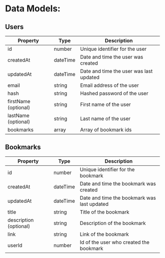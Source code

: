 # Data Models: 

## Users

| Property | Type | Description | 
| --- | --- | --- |
| id | number | Unique identifier for the user |
| createdAt | dateTime | Date and time the user was created |
| updatedAt | dateTime | Date and time the user was last updated |
| email | string | Email address of the user |
| hash | string | Hashed password of the user |
| firstName (optional) | string | First name of the user |
| lastName (optional) | string | Last name of the user |
| bookmarks | array | Array of bookmark ids |

## Bookmarks

| Property | Type | Description |
| --- | --- | --- |
| id | number | Unique identifier for the bookmark |
| createdAt | dateTime | Date and time the bookmark was created |
| updatedAt | dateTime | Date and time the bookmark was last updated |
| title | string | Title of the bookmark |
| description (optional) | string | Description of the bookmark |
| link | string | Link of the bookmark |
| userId | number | Id of the user who created the bookmark |


